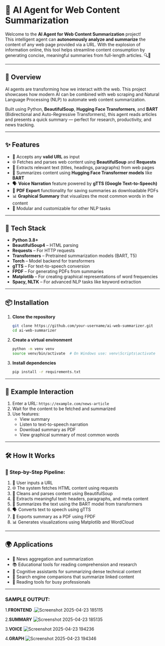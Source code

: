 
# 🚀 AI Agent for Web Content Summarization

Welcome to the **AI Agent for Web Content Summarization** project!  
This intelligent agent can **autonomously analyze and summarize** the content of any web page provided via a URL. With the explosion of information online, this tool helps streamline content consumption by generating concise, meaningful summaries from full-length articles. 🔍🤖

---

## 🧠 Overview

AI agents are transforming how we interact with the web. This project showcases how modern AI can be combined with web scraping and Natural Language Processing (NLP) to automate web content summarization.

Built using Python, **BeautifulSoup**, **Hugging Face Transformers**, and **BART** (Bidirectional and Auto-Regressive Transformers), this agent reads articles and presents a quick summary — perfect for research, productivity, and news tracking.

---

## ✨ Features

- 🔗 Accepts any **valid URL** as input
- 🌐 Fetches and parses web content using **BeautifulSoup** and **Requests**
- 📄 Extracts relevant text (titles, headings, paragraphs) from web pages
- 🤖 Summarizes content using **Hugging Face Transformer models** like **BART**
- 🗣️ **Voice Narration** feature powered by **gTTS (Google Text-to-Speech)**
- 📄 **PDF Export** functionality for saving summaries as downloadable PDFs
- 📊 **Graphical Summary** that visualizes the most common words in the content
- 🧩 Modular and customizable for other NLP tasks

---

## 🧰 Tech Stack

- **Python 3.8+**
- **BeautifulSoup4** – HTML parsing
- **Requests** – For HTTP requests
- **Transformers** – Pretrained summarization models (BART, T5)
- **Torch** – Model backend for transformers
- **gTTS** – For text-to-speech conversion
- **FPDF** – For generating PDFs from summaries
- **Matplotlib** – For creating graphical representations of word frequencies
- **Spacy, NLTK** – For advanced NLP tasks like keyword extraction

---

## 📦 Installation

1. **Clone the repository**
   ```bash
   git clone https://github.com/your-username/ai-web-summarizer.git
   cd ai-web-summarizer
2. **Create a virtual environment**
   ```bash
   python -m venv venv
   source venv/bin/activate  # On Windows use: venv\Scripts\activate
3. **Install dependencies**
   ```bash
   pip install -r requirements.txt
---

## 🚀 Example Interaction

1. Enter a URL: `https://example.com/news-article`  
2. Wait for the content to be fetched and summarized  
3. Use features:  
   - View summary  
   - Listen to text-to-speech narration  
   - Download summary as PDF  
   - View graphical summary of most common words
---

## 🛠️ How It Works

### 🧾 Step-by-Step Pipeline:
1. 🔗 User inputs a URL  
2. 🌐 The system fetches HTML content using requests  
3. 🧹 Cleans and parses content using BeautifulSoup  
4. 📄 Extracts meaningful text: headers, paragraphs, and meta content  
5. 🤖 Summarizes the text using the BART model from transformers  
6. 🗣️ Converts text to speech using gTTS  
7. 📄 Exports summary as a PDF using FPDF  
8. 📊 Generates visualizations using Matplotlib and WordCloud  
---
## 🌍 Applications

- 📰 News aggregation and summarization  
- 📚 Educational tools for reading comprehension and research  
- 🧠 Cognitive assistants for summarizing dense technical content  
- 🔎 Search engine companions that summarize linked content  
- 📖 Reading tools for busy professionals  
 
---

### **SAMPLE OUTPUT**:

1.**FRONTEND**
 .![Screenshot 2025-04-23 185115](https://github.com/user-attachments/assets/94aca42b-39fa-45fb-a412-c6bacaa650a6)

2.**SUMMARY**
 ![Screenshot 2025-04-23 185135](https://github.com/user-attachments/assets/8ccbedbf-2e79-4dd4-929f-40b18c7699a7)

3.**VOICE**
![Screenshot 2025-04-23 194236](https://github.com/user-attachments/assets/4f5d86d1-a62b-43a9-b739-431f769db49e)

4.**GRAPH**
![Screenshot 2025-04-23 194346](https://github.com/user-attachments/assets/52facc72-83fe-42e3-8712-f3e42d611e6a)










